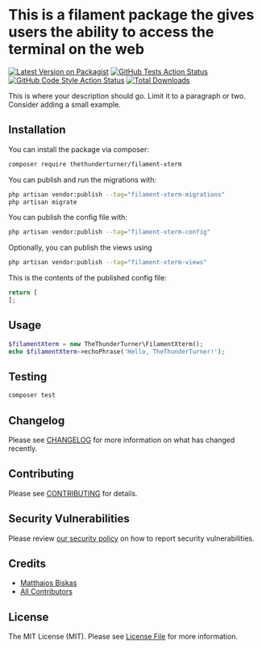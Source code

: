 # This is a filament package the gives users the ability to access the terminal on the web

[![Latest Version on Packagist](https://img.shields.io/packagist/v/thethunderturner/filament-xterm.svg?style=flat-square)](https://packagist.org/packages/thethunderturner/filament-xterm)
[![GitHub Tests Action Status](https://img.shields.io/github/actions/workflow/status/thethunderturner/filament-xterm/run-tests.yml?branch=main&label=tests&style=flat-square)](https://github.com/thethunderturner/filament-xterm/actions?query=workflow%3Arun-tests+branch%3Amain)
[![GitHub Code Style Action Status](https://img.shields.io/github/actions/workflow/status/thethunderturner/filament-xterm/fix-php-code-styling.yml?branch=main&label=code%20style&style=flat-square)](https://github.com/thethunderturner/filament-xterm/actions?query=workflow%3A"Fix+PHP+code+styling"+branch%3Amain)
[![Total Downloads](https://img.shields.io/packagist/dt/thethunderturner/filament-xterm.svg?style=flat-square)](https://packagist.org/packages/thethunderturner/filament-xterm)



This is where your description should go. Limit it to a paragraph or two. Consider adding a small example.

## Installation

You can install the package via composer:

```bash
composer require thethunderturner/filament-xterm
```

You can publish and run the migrations with:

```bash
php artisan vendor:publish --tag="filament-xterm-migrations"
php artisan migrate
```

You can publish the config file with:

```bash
php artisan vendor:publish --tag="filament-xterm-config"
```

Optionally, you can publish the views using

```bash
php artisan vendor:publish --tag="filament-xterm-views"
```

This is the contents of the published config file:

```php
return [
];
```

## Usage

```php
$filamentXterm = new TheThunderTurner\FilamentXterm();
echo $filamentXterm->echoPhrase('Hello, TheThunderTurner!');
```

## Testing

```bash
composer test
```

## Changelog

Please see [CHANGELOG](CHANGELOG.md) for more information on what has changed recently.

## Contributing

Please see [CONTRIBUTING](.github/CONTRIBUTING.md) for details.

## Security Vulnerabilities

Please review [our security policy](../../security/policy) on how to report security vulnerabilities.

## Credits

- [Matthaios Biskas](https://github.com/thethunderturner)
- [All Contributors](../../contributors)

## License

The MIT License (MIT). Please see [License File](LICENSE.md) for more information.

